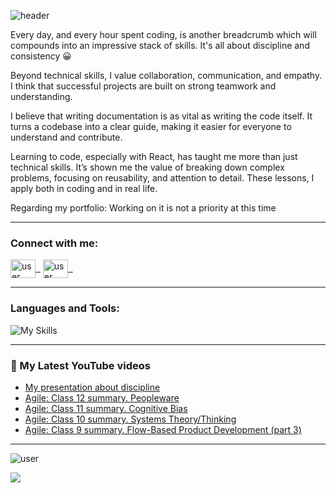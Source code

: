 ![header](https://capsule-render.vercel.app/api?type=waving&color=009FF5&height=300&section=header&text=Hello,%20I'm%20Predrag👋&fontSize=55&&animation=scaleIn&&fontColor=EBEBEB&&fontAlignY=40)

<!-- ## [🌟 Portfolio 🌟](https://) IN PROGRESS -->

Every day, and every hour spent coding, is another breadcrumb which will compounds into an impressive stack of skills. It's all about discipline and consistency 😀

Beyond technical skills, I value collaboration, communication, and empathy. I think that successful projects are built on strong teamwork and understanding.

I believe that writing documentation is as vital as writing the code itself. It turns a codebase into a clear guide, making it easier for everyone to understand and contribute.

Learning to code, especially with React, has taught me more than just technical skills. It’s shown me the value of breaking down complex problems, focusing on reusability, and attention to detail. These lessons, I apply both in coding and in real life.

Regarding my portfolio: Working on it is not a priority at this time

---

<h3 align="left">Connect with me:</h3>
<p align="left">
<a href="https://www.linkedin.com/in/predrag-jandric/" target="blank"><img align="center" src="https://raw.githubusercontent.com/rahuldkjain/github-profile-readme-generator/master/src/images/icons/Social/linked-in-alt.svg" alt="user" height="30" width="40" />&nbsp;&nbsp;</a>
<a  href="https://www.youtube.com/@predragjandric/videos" target="blank"><img align="center" src="https://raw.githubusercontent.com/rahuldkjain/github-profile-readme-generator/master/src/images/icons/Social/youtube.svg" alt="user" height="30" width="40"/>&nbsp;&nbsp;</a>
</p>

---

<h3 align="left" >Languages and Tools:</h3>

![My Skills](https://skillicons.dev/icons?i=html,css,js,git,sass,tailwind,react,redux)

---

### 🎦 My Latest YouTube videos

<!-- BLOG-POST-LIST:START -->
- [My presentation about discipline](https://www.youtube.com/watch?v=tU9dF6Joc4k)
- [Agile: Class 12 summary. Peopleware](https://www.youtube.com/watch?v=IV-6vReJ-Vk)
- [Agile: Class 11 summary. Cognitive Bias](https://www.youtube.com/watch?v=zRJtVkOH20o)
- [Agile: Class 10 summary. Systems Theory/Thinking](https://www.youtube.com/watch?v=fzcOVoTaGhY)
- [Agile: Class 9 summary. Flow-Based Product Development &lpar;part 3&rpar;](https://www.youtube.com/watch?v=sH4bW9raeDI)
<!-- BLOG-POST-LIST:END -->

---

<!-- stats card -->
<p><img  src="https://github-readme-stats-sigma-five.vercel.app/api?username=Predrag-Jandric&show_icons=true&locale=en&theme=gruvbox&hide=issues,contribs&include_all_commits=true" alt="user" /></p>

![](https://komarev.com/ghpvc/?username=Predrag-Jandric&color=blue&base=367)


<!-- most used languages -->
<!-- ![Top Langs](https://github-readme-stats.vercel.app/api/top-langs/?username=Predrag-Jandric&layout=compact) -->
